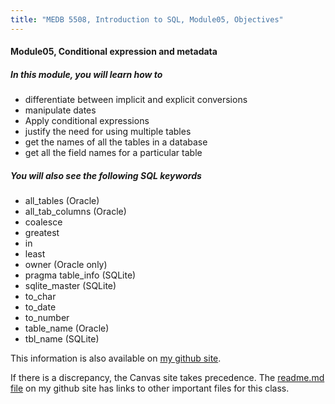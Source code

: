 ```yaml
---
title: "MEDB 5508, Introduction to SQL, Module05, Objectives"
---
```


#### Module05, Conditional expression and metadata

##### In this module, you will learn how to

+ differentiate between implicit and explicit conversions
+ manipulate dates
+ Apply conditional expressions
+ justify the need for using multiple tables
+ get the names of all the tables in a database
+ get all the field names for a particular table


##### You will also see the following SQL keywords

+ all_tables (Oracle)
+ all_tab_columns (Oracle)
+ coalesce
+ greatest
+ in
+ least
+ owner (Oracle only)
+ pragma table_info (SQLite)
+ sqlite_master (SQLite)
+ to_char
+ to_date
+ to_number
+ table_name (Oracle)
+ tbl_name (SQLite)

<!---my git--->
This information is also available on [my github site][thisf].

If there is a discrepancy, the Canvas site takes precedence. The [readme.md file][mygit] on my github site has links to other important files for this class.

[thisf]: https://github.com/pmean/introduction-to-sql/blob/master/modules/5508-05-objectives.md
[mygit]: https://github.com/pmean/introduction-to-sql/blob/master/README.md
<!---my git--->

